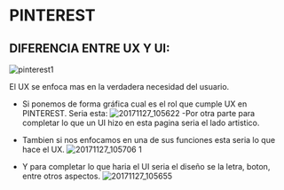PINTEREST
===========
DIFERENCIA ENTRE UX Y UI:
---------------------------
![pinterest1](https://user-images.githubusercontent.com/32285220/33283605-52f774dc-d37a-11e7-911d-eb0e03c0b981.png)

 El UX se enfoca mas en la verdadera necesidad del usuario. 
- Si ponemos de forma gráfica cual es el rol que cumple UX en PINTEREST.
  Seria esta:
![20171127_105622](https://user-images.githubusercontent.com/32285220/33283570-3ae30258-d37a-11e7-8536-10ac8ba9c238.jpg)
-Por otra parte para completar lo que un UI hizo en esta pagina seria el lado artistico.

- Tambien si nos enfocamos en una de sus funciones esta seria lo que hace el UX.
![20171127_105706 1](https://user-images.githubusercontent.com/32285220/33283586-4c8224f8-d37a-11e7-9daa-d1306409771c.jpg)



- Y para completar lo que haria el UI seria el diseño se la letra, boton, entre otros aspectos.
![20171127_105655](https://user-images.githubusercontent.com/32285220/33283579-4234bfb0-d37a-11e7-9a2d-893bb6ae5916.jpg)



